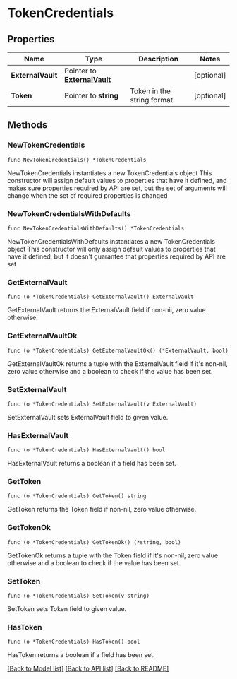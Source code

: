 # TokenCredentials

## Properties

Name | Type | Description | Notes
------------ | ------------- | ------------- | -------------
**ExternalVault** | Pointer to [**ExternalVault**](ExternalVault.md) |  | [optional] 
**Token** | Pointer to **string** | Token in the string format. | [optional] 

## Methods

### NewTokenCredentials

`func NewTokenCredentials() *TokenCredentials`

NewTokenCredentials instantiates a new TokenCredentials object
This constructor will assign default values to properties that have it defined,
and makes sure properties required by API are set, but the set of arguments
will change when the set of required properties is changed

### NewTokenCredentialsWithDefaults

`func NewTokenCredentialsWithDefaults() *TokenCredentials`

NewTokenCredentialsWithDefaults instantiates a new TokenCredentials object
This constructor will only assign default values to properties that have it defined,
but it doesn't guarantee that properties required by API are set

### GetExternalVault

`func (o *TokenCredentials) GetExternalVault() ExternalVault`

GetExternalVault returns the ExternalVault field if non-nil, zero value otherwise.

### GetExternalVaultOk

`func (o *TokenCredentials) GetExternalVaultOk() (*ExternalVault, bool)`

GetExternalVaultOk returns a tuple with the ExternalVault field if it's non-nil, zero value otherwise
and a boolean to check if the value has been set.

### SetExternalVault

`func (o *TokenCredentials) SetExternalVault(v ExternalVault)`

SetExternalVault sets ExternalVault field to given value.

### HasExternalVault

`func (o *TokenCredentials) HasExternalVault() bool`

HasExternalVault returns a boolean if a field has been set.

### GetToken

`func (o *TokenCredentials) GetToken() string`

GetToken returns the Token field if non-nil, zero value otherwise.

### GetTokenOk

`func (o *TokenCredentials) GetTokenOk() (*string, bool)`

GetTokenOk returns a tuple with the Token field if it's non-nil, zero value otherwise
and a boolean to check if the value has been set.

### SetToken

`func (o *TokenCredentials) SetToken(v string)`

SetToken sets Token field to given value.

### HasToken

`func (o *TokenCredentials) HasToken() bool`

HasToken returns a boolean if a field has been set.


[[Back to Model list]](../README.md#documentation-for-models) [[Back to API list]](../README.md#documentation-for-api-endpoints) [[Back to README]](../README.md)


